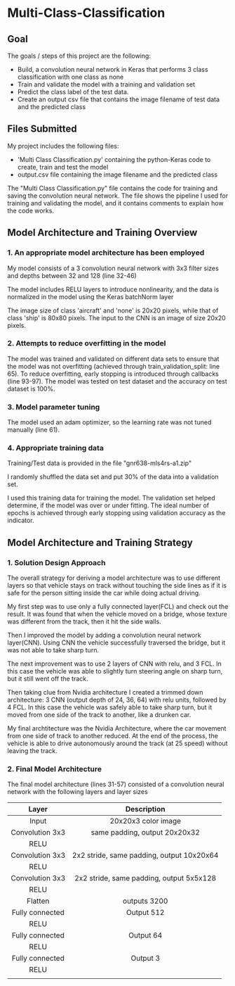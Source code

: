 # Multi-Class-Classification

## Goal

The goals / steps of this project are the following:
* Build, a convolution neural network in Keras that performs 3 class classification with one class as none
* Train and validate the model with a training and validation set
* Predict the class label of the test data.
* Create an output csv file that contains the image filename of test data and the predicted class


## Files Submitted

My project includes the following files:
* 'Multi Class Classification.py' containing the python-Keras code to create, train and test the model
* output.csv file containing the image filename and the predicted class

The "Multi Class Classification.py" file contains the code for training and saving the convolution neural network. The file shows the pipeline I used for training and validating the model, and it contains comments to explain how the code works.

## Model Architecture and Training Overview

### 1. An appropriate model architecture has been employed

My model consists of a 3 convolution neural network with 3x3 filter sizes and depths between 32 and 128 (line 32-46) 

The model includes RELU layers to introduce nonlinearity, and the data is normalized in the model using the Keras batchNorm layer

The image size of class 'aircraft' and 'none' is 20x20 pixels, while that of class 'ship' is 80x80 pixels. The input to the CNN is an image of size 20x20 pixels.

### 2. Attempts to reduce overfitting in the model

The model was trained and validated on different data sets to ensure that the model was not overfitting (achieved through train_validation_split: line 65). To reduce overfitting, early stopping is introduced through callbacks (line 93-97). The model was tested on test dataset and the accuracy on test dataset is 100%.

### 3. Model parameter tuning

The model used an adam optimizer, so the learning rate was not tuned manually (line 61).

### 4. Appropriate training data

Training/Test data is provided in the file "gnr638-mls4rs-a1.zip"

I randomly shuffled the data set and put 30% of the data into a validation set. 

I used this training data for training the model. The validation set helped determine, if the model was over or under fitting. The ideal number of epochs is achieved through early stopping using validation accuracy as the indicator.

## Model Architecture and Training Strategy

### 1. Solution Design Approach

The overall strategy for deriving a model architecture was to use different layers so that vehicle stays on track without touching the side lines as if it is safe for the person sitting inside the car while doing actual driving.

My first step was to use only a fully connected layer(FCL) and check out the result. It was found that when the vehicle moved on a bridge, whose texture was different from the track, then it hit the side walls.

Then I improved the model by adding a convolution neural network layer(CNN). Using CNN the vehicle successfully traversed the bridge, but it was not able to take sharp turn.

The next improvement was to use 2 layers of CNN with relu, and 3 FCL. In this case the vehicle was able to slightly turn steering angle on sharp turn, but it still went off the track.

Then taking clue from Nvidia architecture I created a trimmed down architecture: 3 CNN (output depth of 24, 36, 64) with relu units, followed by 4 FCL. In this case the vehicle was safely able to take sharp turn, but it moved from one side of the track to another, like a drunken car.

My final archtitecture was the Nvidia Architecture, where the car movement from one side of track to another reduced. At the end of the process, the vehicle is able to drive autonomously around the track (at 25 speed) without leaving the track.

### 2. Final Model Architecture

The final model architecture (lines 31-57) consisted of a convolution neural network with the following layers and layer sizes 

| Layer         		|     Description	        					            | 
|:-----------------:|:---------------------------------------------:| 
| Input         		| 20x20x3 color image   						            | 
| Convolution 3x3   | same padding, output 20x20x32 	              |
| RELU					    |												                        |
| Convolution 3x3   | 2x2 stride, same padding, output 10x20x64 	  |
| RELU					    |												                        |
| Convolution 3x3		| 2x2 stride, same padding, output 5x5x128      |
| RELU					    |												                        |
| Flatten				    | outputs 3200 								                  |
| Fully connected		| Output 512        							              |
| RELU					    |												                        |
| Fully connected		| Output 64 									                  |
| RELU					    |												                        |
| Fully connected		| Output 3                                      |
| RELU					    |												                        |
|						        |												                        |







